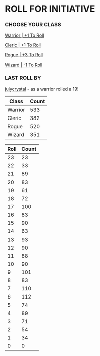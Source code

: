 # ROLL FOR INITIATIVE
### CHOOSE YOUR CLASS

[Warrior | +1 To Roll](https://github.com/benjaminsampica/benjaminsampica/issues/new?title=roll%7Cwarrior&body=Just+click+%27Submit+new+issue%27.)

[Cleric | +1 To Roll](https://github.com/benjaminsampica/benjaminsampica/issues/new?title=roll%7Ccleric&body=Just+click+%27Submit+new+issue%27.)

[Rogue | +3 To Roll](https://github.com/benjaminsampica/benjaminsampica/issues/new?title=roll%7Crogue&body=Just+click+%27Submit+new+issue%27.)

[Wizard | -1 To Roll](https://github.com/benjaminsampica/benjaminsampica/issues/new?title=roll%7Cwizard&body=Just+click+%27Submit+new+issue%27.)
### LAST ROLL BY
[julycrystal](https://www.github.com/julycrystal) - as a warrior rolled a 19!

|Class|Count|
|-|-|
|Warrior|533|
|Cleric|382|
|Rogue|520|
|Wizard|351|

|Roll|Count|
|-|-|
|23|23
|22|33
|21|89
|20|83
|19|61
|18|72
|17|100
|16|83
|15|90
|14|63
|13|93
|12|90
|11|88
|10|90
|9|101
|8|83
|7|110
|6|112
|5|74
|4|89
|3|71
|2|54
|1|34
|0|0
